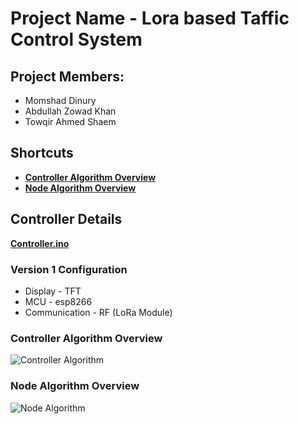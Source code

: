 # Project Name - Lora based Taffic Control System

## Project Members:
* Momshad Dinury
* Abdullah Zowad Khan
* Towqir Ahmed Shaem

## Shortcuts
* [**Controller Algorithm Overview**](#controller-algorithm-overview)
* [**Node Algorithm Overview**](#node-algorithm-overview)

## Controller Details

[**Controller.ino**](https://gitlab.com/Momshad/Lora-Traffic-Control-System/blob/Controller-Adjustments-Timers-Displays/Controller/Controller.ino)

### Version 1 Configuration

* Display - TFT
* MCU - esp8266
* Communication - RF (LoRa Module)

### Controller Algorithm Overview
![Controller Algorithm](https://gitlab.com/Momshad/Lora-Traffic-Control-System/blob/Controller-Adjustments-Timers-Displays/Data%20Collection/Algorithm/Traffic%20Control.PNG)

### Node Algorithm Overview
![Node Algorithm](https://gitlab.com/Momshad/Lora-Traffic-Control-System/blob/Controller-Adjustments-Timers-Displays/Data%20Collection/Algorithm/Traffic%20Control%20Node.PNG)    

